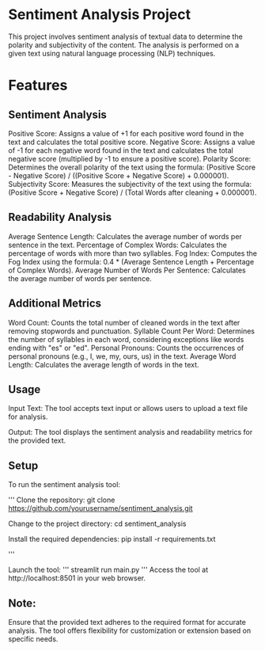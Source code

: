 # Sentiment Analysis Project
This project involves sentiment analysis of textual data to determine the polarity and subjectivity of the content. The analysis is performed on a given text using natural language processing (NLP) techniques.

# Features

## Sentiment Analysis

Positive Score: Assigns a value of +1 for each positive word found in the text and calculates the total positive score.
Negative Score: Assigns a value of -1 for each negative word found in the text and calculates the total negative score (multiplied by -1 to ensure a positive score).
Polarity Score: Determines the overall polarity of the text using the formula: (Positive Score - Negative Score) / ((Positive Score + Negative Score) + 0.000001).
Subjectivity Score: Measures the subjectivity of the text using the formula: (Positive Score + Negative Score) / (Total Words after cleaning + 0.000001).

## Readability Analysis

Average Sentence Length: Calculates the average number of words per sentence in the text.
Percentage of Complex Words: Calculates the percentage of words with more than two syllables.
Fog Index: Computes the Fog Index using the formula: 0.4 * (Average Sentence Length + Percentage of Complex Words).
Average Number of Words Per Sentence: Calculates the average number of words per sentence.

## Additional Metrics

Word Count: Counts the total number of cleaned words in the text after removing stopwords and punctuation.
Syllable Count Per Word: Determines the number of syllables in each word, considering exceptions like words ending with "es" or "ed".
Personal Pronouns: Counts the occurrences of personal pronouns (e.g., I, we, my, ours, us) in the text.
Average Word Length: Calculates the average length of words in the text.

## Usage

Input Text:
The tool accepts text input or allows users to upload a text file for analysis.

Output:
The tool displays the sentiment analysis and readability metrics for the provided text.

## Setup
To run the sentiment analysis tool:

'''
Clone the repository:
git clone https://github.com/yourusername/sentiment_analysis.git

Change to the project directory:
cd sentiment_analysis

Install the required dependencies:
pip install -r requirements.txt

'''

Launch the tool:
'''
streamlit run main.py
'''
Access the tool at http://localhost:8501 in your web browser.

## Note:

Ensure that the provided text adheres to the required format for accurate analysis.
The tool offers flexibility for customization or extension based on specific needs.
